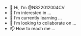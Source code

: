 - 👋 Hi, I’m @NS22012004CV
- 👀 I’m interested in ...
- 🌱 I’m currently learning ...
- 💞️ I’m looking to collaborate on ...
- 📫 How to reach me ...

<!---
NS22012004CV/NS22012004CV is a ✨ special ✨ repository because its `README.md` (this file) appears on your GitHub profile.
You can click the Preview link to take a look at your changes.
--->
